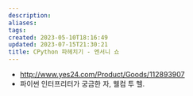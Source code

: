 ```yaml
---
description:
aliases: 
tags: 
created: 2023-05-10T18:16:49
updated: 2023-07-15T21:30:21
title: CPython 파헤치기 - 엔서니 쇼
---
```

- http://www.yes24.com/Product/Goods/112893907
- 파이썬 인터프리터가 궁금한 자, 웰컴 투 헬.

